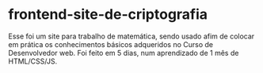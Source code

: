 # frontend-site-de-criptografia
Esse foi um site para trabalho de matemática, sendo usado afim de colocar em prática os conhecimentos básicos adqueridos no Curso de Desenvolvedor web. Foi feito em 5 dias, num aprendizado de 1 mês de HTML/CSS/JS.
